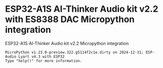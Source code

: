 # ESP32-A1S AI-Thinker Audio kit v2.2 with ES8388 DAC Micropython integration 
ESP32-A1S AI-Thinker Audio kit v2.2 Micropython integration
```
MicroPython v1.23.0-preview.322.g5114f2c1e.dirty on 2024-12-31; ESP-Audio Lyart v4.3 with ESP32
Type "help()" for more information.
```
